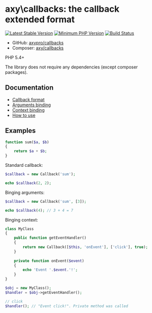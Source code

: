 # axy\callbacks: the callback extended format

[![Latest Stable Version](https://img.shields.io/packagist/v/axy/callbacks.svg?style=flat-square)](https://packagist.org/packages/axy/callbacks)
[![Minimum PHP Version](https://img.shields.io/badge/php-%3E%3D%205.4-8892BF.svg?style=flat-square)](https://php.net/)
[![Build Status](https://img.shields.io/travis/axypro/callbacks/master.svg?style=flat-square)](https://travis-ci.org/axypro/callbacks)


 * GitHub: [axypro/callbacks](https://github.com/axypro/callbacks)
 * Composer: [axy/callbacks](https://packagist.org/packages/axy/callbacks)

PHP 5.4+

The library does not require any dependencies (except composer packages).

## Documentation

* [Callback format](doc/format.md)
* [Arguments binding](doc/args.md)
* [Context binding](doc/bind.md)
* [How to use](doc/Callback.md)

## Examples

```php
function sum($a, $b)
{
    return $a + $b;
}
```

Standard callback:
```php
$callback = new Callback('sum');

echo $callback(2, 2);
```

Binging arguments:
```php
$callback = new Callback('sum', [3]);

echo $callback(4); // 3 + 4 = 7
```

Binging context:
```php
class MyClass
{
    public function getEventHandler()
    {
        return new Callback([$this, 'onEvent'], ['click'], true);
    }
    
    private function onEvent($event)
    {
        echo 'Event '.$event.'!';
    }
}

$obj = new MyClass();
$handler = $obj->getEventHandler();

// click
$handler(); // "Event click!". Private method was called
```
